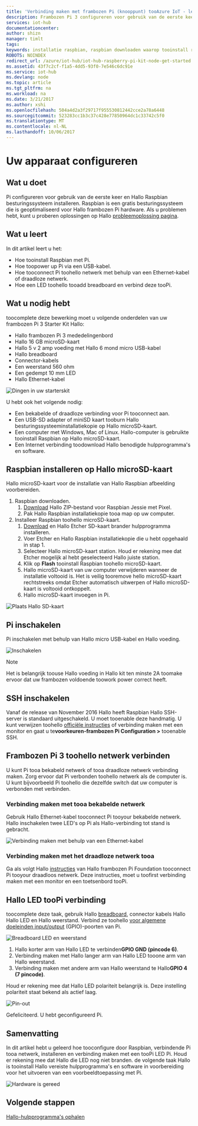 ```yaml
---
title: 'Verbinding maken met frambozen Pi (knooppunt) tooAzure IoT - les 1: apparaat configureren | Microsoft Docs'
description: Frambozen Pi 3 configureren voor gebruik van de eerste keer en Hallo Raspbian OS een gratis besturingssysteem dat is geoptimaliseerd voor Hallo frambozen Pi hardware installeren.
services: iot-hub
documentationcenter: 
author: shizn
manager: timlt
tags: 
keywords: installatie raspbian, raspbian downloaden waarop tooinstall raspbian, raspbian setup raspberry pi installeren raspbian raspberry pi installeren os raspberry pi sd-kaart installeren, raspberry pi verbinding maken, verbinding tooraspberry pi raspberry pi connectiviteit
ROBOTS: NOINDEX
redirect_url: /azure/iot-hub/iot-hub-raspberry-pi-kit-node-get-started
ms.assetid: 43f7c2cf-f1a5-4dd5-93f0-7e546c6dc91e
ms.service: iot-hub
ms.devlang: node
ms.topic: article
ms.tgt_pltfrm: na
ms.workload: na
ms.date: 3/21/2017
ms.author: xshi
ms.openlocfilehash: 504a4d2a3f29717f955530812442cce2a78a6448
ms.sourcegitcommit: 523283cc1b3c37c428e77850964dc1c33742c5f0
ms.translationtype: MT
ms.contentlocale: nl-NL
ms.lasthandoff: 10/06/2017
---
```

# <a name="configure-your-device"></a>Uw apparaat configureren
## <a name="what-you-will-do"></a>Wat u doet
Pi configureren voor gebruik van de eerste keer en Hallo Raspbian besturingssysteem installeren. Raspbian is een gratis besturingssysteem die is geoptimaliseerd voor Hallo frambozen Pi hardware. Als u problemen hebt, kunt u proberen oplossingen op Hallo [probleemoplossing pagina](iot-hub-raspberry-pi-kit-node-troubleshooting.md).

## <a name="what-you-will-learn"></a>Wat u leert
In dit artikel leert u het:

* Hoe tooinstall Raspbian met Pi.
* Hoe toopower up Pi via een USB-kabel.
* Hoe tooconnect Pi toohello netwerk met behulp van een Ethernet-kabel of draadloze netwerk.
* Hoe een LED toohello tooadd breadboard en verbind deze tooPi.

## <a name="what-you-will-need"></a>Wat u nodig hebt
toocomplete deze bewerking moet u volgende onderdelen van uw frambozen Pi 3 Starter Kit Hallo:

* Hallo frambozen Pi 3 mededelingenbord
* Hallo 16 GB microSD-kaart
* Hallo 5 v 2 amp voeding met Hallo 6 mond micro USB-kabel
* Hallo breadboard
* Connector-kabels
* Een weerstand 560 ohm
* Een gedempt 10 mm LED
* Hallo Ethernet-kabel

![Dingen in uw starterskit](media/iot-hub-raspberry-pi-lessons/lesson1/starter_kit.jpg)

U hebt ook het volgende nodig:

* Een bekabelde of draadloze verbinding voor Pi tooconnect aan.
* Een USB-SD adapter of miniSD kaart tooburn Hallo besturingssysteeminstallatiekopie op Hallo microSD-kaart.
* Een computer met Windows, Mac of Linux. Hallo-computer is gebruikte tooinstall Raspbian op Hallo microSD-kaart.
* Een Internet verbinding toodownload Hallo benodigde hulpprogramma's en software.

## <a name="install-raspbian-on-hello-microsd-card"></a>Raspbian installeren op Hallo microSD-kaart
Hallo microSD-kaart voor de installatie van Hallo Raspbian afbeelding voorbereiden.

1. Raspbian downloaden.
   1. [Download](https://www.raspberrypi.org/downloads/raspbian/) Hallo ZIP-bestand voor Raspbian Jessie met Pixel.
   2. Pak Hallo Raspbian installatiekopie tooa map op uw computer.
2. Installeer Raspbian toohello microSD-kaart.
   1. [Download](https://www.etcher.io) en Hallo Etcher SD-kaart brander hulpprogramma installeren.
   2. Voer Etcher en Hallo Raspbian installatiekopie die u hebt opgehaald in stap 1.
   3. Selecteer Hallo microSD-kaart station.
      Houd er rekening mee dat Etcher mogelijk al hebt geselecteerd Hallo juiste station.
   4. Klik op **Flash** tooinstall Raspbian toohello microSD-kaart.
   5. Hallo microSD-kaart van uw computer verwijderen wanneer de installatie voltooid is.
      Het is veilig tooremove hello microSD-kaart rechtstreeks omdat Etcher automatisch uitwerpen of Hallo microSD-kaart is voltooid ontkoppelt.
   6. Hallo microSD-kaart invoegen in Pi.

![Plaats Hallo SD-kaart](media/iot-hub-raspberry-pi-lessons/lesson1/insert_sdcard.jpg)

## <a name="turn-on-pi"></a>Pi inschakelen
Pi inschakelen met behulp van Hallo micro USB-kabel en Hallo voeding.

![Inschakelen](media/iot-hub-raspberry-pi-lessons/lesson1/micro_usb_power_on.jpg)

> [!NOTE]
> Het is belangrijk toouse Hallo voeding in Hallo kit ten minste 2A toomake ervoor dat uw frambozen voldoende toowork power correct heeft.

## <a name="enable-ssh"></a>SSH inschakelen
Vanaf de release van November 2016 Hallo heeft Raspbian Hallo SSH-server is standaard uitgeschakeld. U moet tooenable deze handmatig. U kunt verwijzen toohello [officiële instructies](https://www.raspberrypi.org/documentation/remote-access/ssh/) of verbinding maken met een monitor en gaat u te**voorkeuren-frambozen Pi Configuration >** tooenable SSH.

## <a name="connect-raspberry-pi-3-toohello-network"></a>Frambozen Pi 3 toohello netwerk verbinden
U kunt Pi tooa bekabeld netwerk of tooa draadloze netwerk verbinding maken. Zorg ervoor dat Pi verbonden toohello netwerk als de computer is. U kunt bijvoorbeeld Pi toohello die dezelfde switch dat uw computer is verbonden met verbinden.

### <a name="connect-tooa-wired-network"></a>Verbinding maken met tooa bekabelde netwerk
Gebruik Hallo Ethernet-kabel tooconnect Pi tooyour bekabelde netwerk. Hallo inschakelen twee LED's op Pi als Hallo-verbinding tot stand is gebracht.

![Verbinding maken met behulp van een Ethernet-kabel](media/iot-hub-raspberry-pi-lessons/lesson1/connect_ethernet.jpg)

### <a name="connect-tooa-wireless-network"></a>Verbinding maken met het draadloze netwerk tooa
Ga als volgt Hallo [instructies](https://www.raspberrypi.org/learning/software-guide/wifi/) van Hallo frambozen Pi Foundation tooconnect Pi tooyour draadloos netwerk. Deze instructies, moet u toofirst verbinding maken met een monitor en een toetsenbord tooPi.

## <a name="connect-hello-led-toopi"></a>Hallo LED tooPi verbinding
toocomplete deze taak, gebruik Hallo [breadboard](https://learn.sparkfun.com/tutorials/how-to-use-a-breadboard), connector kabels Hallo Hallo LED en Hallo weerstand. Verbind ze toohello [voor algemene doeleinden input/output](https://www.raspberrypi.org/documentation/usage/gpio/) (GPIO)-poorten van Pi.

![Breadboard LED en weerstand](media/iot-hub-raspberry-pi-lessons/lesson1/breadboard_led_resistor.jpg)

1. Hallo korter arm van Hallo LED te verbinden**GPIO GND (pincode 6)**.
2. Verbinding maken met Hallo langer arm van Hallo LED tooone arm van Hallo weerstand.
3. Verbinding maken met andere arm van Hallo weerstand te Hallo**GPIO 4 (7 pincode)**.

Houd er rekening mee dat Hallo LED polariteit belangrijk is. Deze instelling polariteit staat bekend als actief laag.

![Pin-out](media/iot-hub-raspberry-pi-lessons/lesson1/pinout_breadboard.png)

Gefeliciteerd. U hebt geconfigureerd Pi.

## <a name="summary"></a>Samenvatting
In dit artikel hebt u geleerd hoe tooconfigure door Raspbian, verbindende Pi tooa netwerk, installeren en verbinding maken met een tooPi LED Pi. Houd er rekening mee dat Hallo die LED nog niet branden. de volgende taak Hallo is tooinstall Hallo vereiste hulpprogramma's en software in voorbereiding voor het uitvoeren van een voorbeeldtoepassing met Pi.

![Hardware is gereed](media/iot-hub-raspberry-pi-lessons/lesson1/hardware_ready.jpg)

## <a name="next-steps"></a>Volgende stappen
[Hallo-hulpprogramma's ophalen](iot-hub-raspberry-pi-kit-node-lesson1-get-the-tools-win32.md)

